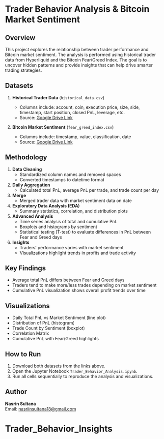 # Trader Behavior Analysis & Bitcoin Market Sentiment

## Overview
This project explores the relationship between trader performance and Bitcoin market sentiment. The analysis is performed using historical trader data from Hyperliquid and the Bitcoin Fear/Greed Index. The goal is to uncover hidden patterns and provide insights that can help drive smarter trading strategies.

## Datasets
1. **Historical Trader Data** (`historical_data.csv`)
   - Columns include: account, coin, execution price, size, side, timestamp, start position, closed PnL, leverage, etc.
   - Source: [Google Drive Link](https://drive.google.com/file/d/1IAfLZwu6rJzyWKgBToqwSmmVYU6VbjVs/view?usp=sharing)

2. **Bitcoin Market Sentiment** (`fear_greed_index.csv`)
   - Columns include: timestamp, value, classification, date
   - Source: [Google Drive Link](https://drive.google.com/file/d/1PgQC0tO8XN-wqkNyghWc_-mnrYv_nhSf/view?usp=sharing)

## Methodology
1. **Data Cleaning**
   - Standardized column names and removed spaces
   - Converted timestamps to datetime format
2. **Daily Aggregation**
   - Calculated total PnL, average PnL per trade, and trade count per day
3. **Merge**
   - Merged trader data with market sentiment data on date
4. **Exploratory Data Analysis (EDA)**
   - Summary statistics, correlation, and distribution plots
5. **Advanced Analysis**
   - Time series analysis of total and cumulative PnL
   - Boxplots and histograms by sentiment
   - Statistical testing (T-test) to evaluate differences in PnL between Fear and Greed days
6. **Insights**
   - Traders’ performance varies with market sentiment
   - Visualizations highlight trends in profits and trade activity

## Key Findings
- Average total PnL differs between Fear and Greed days
- Traders tend to make more/less trades depending on market sentiment
- Cumulative PnL visualization shows overall profit trends over time

## Visualizations
- Daily Total PnL vs Market Sentiment (line plot)
- Distribution of PnL (histogram)
- Trade Count by Sentiment (boxplot)
- Correlation Matrix
- Cumulative PnL with Fear/Greed highlights

## How to Run
1. Download both datasets from the links above.
2. Open the Jupyter Notebook `Trader_Behavior_Analysis.ipynb`.
3. Run all cells sequentially to reproduce the analysis and visualizations.

## Author
**Nasrin Sultana**  
Email: nasriinsultana18@gmail.com
# Trader_Behavior_Insights
